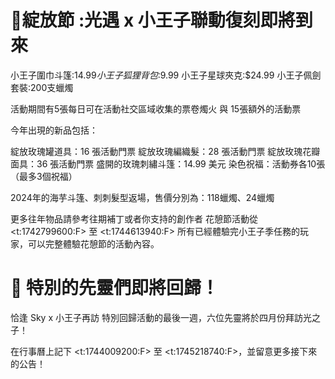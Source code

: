 # **🌹綻放節 :光遇 x 小王子聯動復刻即將到來**

小王子圍巾斗篷:$14.99
小王子狐狸背包:$9.99
小王子星球夾克:$24.99
小王子佩劍套裝:200支蠟燭

活動期間有5張每日可在活動社交區域收集的票卷燭火 與 15張額外的活動票

今年出現的新品包括：

綻放玫瑰罐道具：16 張活動門票
綻放玫瑰編織髮：28 張活動門票
綻放玫瑰花瓣面具：36 張活動門票
盛開的玫瑰刺繡斗篷：14.99 美元
染色祝福：活動券各10張（最多3個祝福）

2024年的海芋斗篷、刺刺髮型返場，售價分別為：118蠟燭、24蠟燭

更多往年物品請參考往期補丁或者你支持的創作者
花憩節活動從 <t:1742799600:F> 至 <t:1744613940:F> 
所有已經體驗完小王子季任務的玩家，可以完整體驗花憩節的活動內容。

# 🎉 特別的先靈們即將回歸！
恰逢 Sky x 小王子再訪 特別回歸活動的最後一週，六位先靈將於四月份拜訪光之子！

在行事曆上記下 <t:1744009200:F> 至 <t:1745218740:F>，並留意更多接下來的公告！